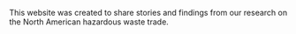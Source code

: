This website was created to share stories and findings from our research on the North American hazardous waste trade. 

